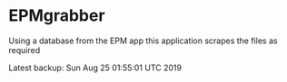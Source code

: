 # EPMgrabber
Using a database from the EPM app this application scrapes the files as required


Latest backup: Sun Aug 25 01:55:01 UTC 2019

